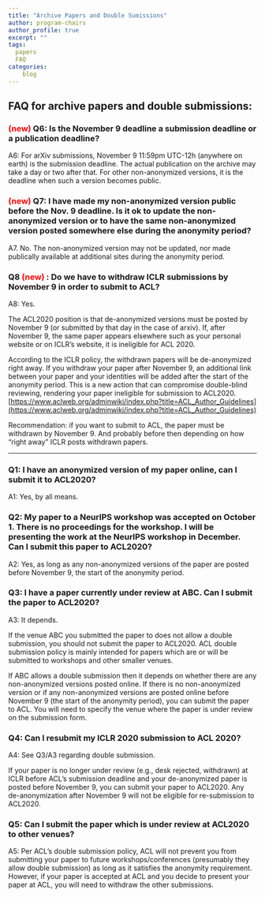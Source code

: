 ```yaml
---
title: "Archive Papers and Double Sumissions"
author: program-chairs
author_profile: true
excerpt: ""
tags:
  papers
  FAQ
categories:
    blog
---
```


## FAQ for archive papers and double submissions: 

### <font color="red">(new)</font> Q6: Is the November 9 deadline a submission deadline or a publication deadline? 

A6: For arXiv submissions, November 9 11:59pm UTC-12h (anywhere on earth) is the submission deadline. The actual publication on the archive may take a day or two after that. For other non-anonymized versions, it is the deadline when such a version becomes public. 

### <font color="red">(new)</font>  Q7: I have made my non-anonymized version public before the Nov. 9 deadline. Is it ok to update the non-anonymized version or to have the same non-anonymized version posted somewhere else during the anonymity period? 

A7. No. The non-anonymized version may not be updated, nor made publically available at additional sites during the anonymity period. 

### Q8 <font color="red">(new)</font> : Do we have to withdraw ICLR submissions by November 9 in order to submit to ACL? 

A8: Yes.  

The ACL2020 position is that de-anonymized versions must be posted by November 9 (or submitted by that day in the case of arxiv).  If, after November 9, the same paper appears elsewhere such as your personal website or on ICLR’s website, it is ineligible for ACL 2020.

According to the ICLR policy, the withdrawn papers will be de-anonymized right away. If you withdraw your paper after November 9, an additional link between your paper and your identities will be added after the start of the anonymity period.  This is a new action that can compromise double-blind reviewing, rendering your paper ineligible for submission to ACL2020.
[https://www.aclweb.org/adminwiki/index.php?title=ACL_Author_Guidelines](https://www.aclweb.org/adminwiki/index.php?title=ACL_Author_Guidelines) 

Recommendation: if you want to submit to ACL, the paper must be withdrawn by November 9.  And probably before then depending on how “right away” ICLR posts withdrawn papers.

---
### Q1: I have an anonymized version of my paper online, can I submit it to ACL2020? 

A1: Yes, by all means. 

### Q2: My paper to a NeurlPS workshop was accepted on October 1. There is no proceedings for the workshop. I will be presenting the work at the NeurlPS workshop in December. Can I submit this paper to ACL2020? 

A2: Yes, as long as any non-anonymized versions of  the paper are posted before November 9, the start of the anonymity period. 

### Q3: I have a paper currently under review at ABC. Can I submit the paper to ACL2020?

A3: It depends. 

If the venue ABC you submitted the paper to does not allow a double submission, you should not submit the paper to ACL2020.  ACL double submission policy is mainly intended for papers which are or will be submitted to workshops and other smaller venues. 

If ABC allows a double submission then it depends on whether there are any non-anonymized versions posted online.  If there is no non-anonymized version or if any non-anonymized versions are  posted online before November 9 (the start of the anonymity period), you can submit the paper to ACL.  You will need to specify the venue where the paper is under review on the submission form.

### Q4: Can I resubmit my ICLR 2020 submission to ACL 2020? 

A4: See Q3/A3 regarding double submission. 

If your paper is no longer under review (e.g., desk rejected, withdrawn) at ICLR before ACL’s submission deadline and your de-anonymized paper is posted before November 9, you can submit your paper to ACL2020.   Any de-anonymization after November 9 will not be eligible for re-submission to ACL2020. 

### Q5: Can I submit the paper which is under review at ACL2020 to other venues? 

A5: Per ACL’s double submission policy, ACL will not prevent you from submitting your paper to future workshops/conferences (presumably they allow double submission)  as long as it satisfies the anonymity requirement. However, if your paper is accepted at ACL and you decide to present your paper at ACL, you will need to withdraw the other submissions. 

